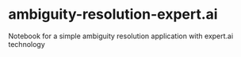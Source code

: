 # ambiguity-resolution-expert.ai
Notebook for a simple ambiguity resolution application with expert.ai technology
